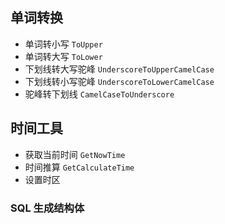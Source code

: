 ## 单词转换
- 单词转小写 `ToUpper`
- 单词转大写 `ToLower`
- 下划线转大写驼峰 `UnderscoreToUpperCamelCase`
- 下划线转小写驼峰 `UnderscoreToLowerCamelCase`
- 驼峰转下划线 `CamelCaseToUnderscore`

## 时间工具
- 获取当前时间 `GetNowTime`
- 时间推算 `GetCalculateTime`
- 设置时区

### SQL 生成结构体
